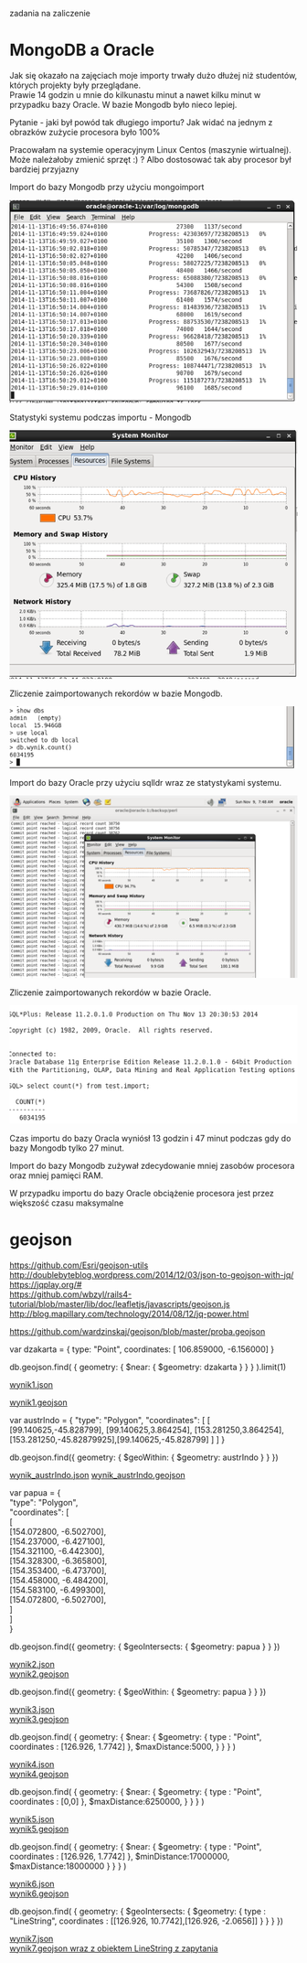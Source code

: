 zadania na zaliczenie

MongoDB a Oracle
========
<p>Jak się okazało na zajęciach moje importy trwały dużo dłużej niż studentów, których projekty były przeglądane.<br>
Prawie 14 godzin u mnie do kilkunastu minut a nawet kilku minut w przypadku bazy Oracle. W bazie Mongodb było nieco lepiej.<br>
<p>Pytanie - jaki był powód tak długiego importu? Jak widać na jednym z obrazków zużycie procesora było 100%<br>
<p>Pracowałam na systemie operacyjnym Linux Centos (maszynie wirtualnej). Może należałoby zmienić sprzęt :) ? Albo dostosować tak aby procesor był bardziej przyjazny </p>

 <p>Import do bazy Mongodb przy użyciu mongoimport</p>
 <img src="https://github.com/wardzinskaj/nosqlzal/blob/master/java_project/mongodb_import.png"> 
 <p>Statystyki systemu podczas importu - Mongodb</p>
 <img src="https://github.com/wardzinskaj/nosqlzal/blob/master/java_project/mongodb_system.png"> 
 
 <p>Zliczenie zaimportowanych rekordów w bazie Mongodb. </p>
 <img src="https://github.com/wardzinskaj/nosqlzal/blob/master/java_project/mongo_count.png"> 
 
 
 <p>Import do bazy Oracle przy użyciu sqlldr wraz ze statystykami systemu. </p>
 <img src="https://github.com/wardzinskaj/nosqlzal/blob/master/java_project/oracle_system.png">

<p>Zliczenie zaimportowanych rekordów w bazie Oracle. </p>
<img src="https://github.com/wardzinskaj/nosqlzal/blob/master/java_project/oracle_count.png">
<p></p>
<p>Czas importu do bazy Oracla wyniósł 13 godzin i 47 minut podczas gdy do bazy Mongodb tylko 27 minut.</p>
<p>Import do bazy Mongodb zużywał zdecydowanie mniej zasobów procesora oraz mniej pamięci RAM.</p>
<p>W przypadku importu do bazy Oracle obciążenie procesora jest przez większość czasu maksymalne</p>


geojson
=======
https://github.com/Esri/geojson-utils <br>
http://doublebyteblog.wordpress.com/2014/12/03/json-to-geojson-with-jq/ <br>
https://jqplay.org/# <br>
https://github.com/wbzyl/rails4-tutorial/blob/master/lib/doc/leafletjs/javascripts/geojson.js <br>
http://blog.mapillary.com/technology/2014/08/12/jq-power.html

https://github.com/wardzinskaj/geojson/blob/master/proba.geojson


var dzakarta = { type: "Point", coordinates: [ 106.859000, -6.156000] }

db.geojson.find( { geometry: { $near: { $geometry: dzakarta } } } ).limit(1)

[wynik1.json](https://github.com/wardzinskaj/geojson/blob/master/wynik1.json)

[wynik1.geojson](https://github.com/wardzinskaj/geojson/blob/master/near1.geojson) 

var austrIndo = {  "type": "Polygon", "coordinates": [ [ [99.140625,-45.828799], [99.140625,3.864254], [153.281250,3.864254], [153.281250,-45.82879925],[99.140625,-45.828799] ] ] }

db.geojson.find({ geometry: { $geoWithin: { $geometry: austrIndo } } })

[wynik_austrIndo.json](https://github.com/wardzinskaj/geojson/blob/master/wynik8.json)
[wynik_austrIndo.geojson](https://github.com/wardzinskaj/geojson/blob/master/wynik8.geojson)

var papua = {
<br><ln>   "type": "Polygon",</ln>
<br><ln>   "coordinates": [</ln>
<br>     [
<br> [154.072800, -6.502700],
<br> [154.237000, -6.427100],
<br> [154.321100, -6.442300],
<br> [154.328300, -6.365800],
<br> [154.353400, -6.473700],
<br> [154.458000, -6.484200],
<br> [154.583100, -6.499300],
<br> [154.072800, -6.502700],
<br>     ]
<br>   ]
<br> }

db.geojson.find({ geometry: { $geoIntersects: { $geometry: papua } } })

[wynik2.json](https://github.com/wardzinskaj/geojson/blob/master/wynik2.json)<br>
[wynik2.geojson](https://github.com/wardzinskaj/geojson/blob/master/wynik2.geojson)

db.geojson.find({ geometry: { $geoWithin: { $geometry: papua } } })

[wynik3.json](https://github.com/wardzinskaj/geojson/blob/master/wynik3.json)<br>
[wynik3.geojson](https://github.com/wardzinskaj/geojson/blob/master/wynik3.geojson)

db.geojson.find( {  geometry: {   $near: {    $geometry: {     type : "Point",      coordinates : [126.926, 1.7742]    },    $maxDistance:5000,   }  } } )

[wynik4.json](https://github.com/wardzinskaj/geojson/blob/master/wynik4.json)<br>
[wynik4.geojson](https://github.com/wardzinskaj/geojson/blob/master/wynik4.geojson)

db.geojson.find( {  geometry: {   $near: {    $geometry: {     type : "Point",      coordinates : [0,0]    },    $maxDistance:6250000,   }  } } )

[wynik5.json](https://github.com/wardzinskaj/geojson/blob/master/wynik5.json)<br>
[wynik5.geojson](https://github.com/wardzinskaj/geojson/blob/master/wynik5.geojson)

db.geojson.find( {  geometry: {   $near: {    $geometry: {     type : "Point",      coordinates : [126.926, 1.7742]    },    $minDistance:17000000, $maxDistance:18000000   }  } } )

[wynik6.json](https://github.com/wardzinskaj/geojson/blob/master/wynik6.json)<br>
[wynik6.geojson](https://github.com/wardzinskaj/geojson/blob/master/wynik6.geojson)

db.geojson.find( {   geometry: {    $geoIntersects: {     $geometry: {      type : "LineString",       coordinates : [[126.926, 10.7742],[126.926, -2.0656]]     }    }   }  })

[wynik7.json](https://github.com/wardzinskaj/geojson/blob/master/wynik7.json)<br>
[wynik7.geojson wraz z obiektem LineString z zapytania](https://github.com/wardzinskaj/geojson/blob/master/wynik7.geojson)


